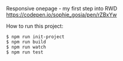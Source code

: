 Responsive onepage - my first step into RWD
https://codepen.io/sophie_gosia/pen/rZBxYw

How to run this project: 

    $ npm run init-project 
    $ npm run build
    $ npm run watch
    $ npm run test 
